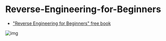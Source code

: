 # Reverse-Engineering-for-Beginners

- ["Reverse Engineering for Beginners" free book](https://beginners.re/)

![img](https://beginners.re/acorn-avers.jpg)
